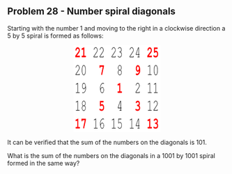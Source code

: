 ## Problem 28 - Number spiral diagonals

Starting with the number 1 and moving to the right in a clockwise direction a 5 by 5 spiral is formed as follows:

<p align="center">
<img src=https://github.com/msztylko/project-Euler/blob/master/images/p028.png data-canonical- width="200" height="200" align="center" />
</p>

It can be verified that the sum of the numbers on the diagonals is 101.

What is the sum of the numbers on the diagonals in a 1001 by 1001 spiral formed in the same way?
